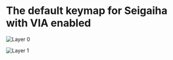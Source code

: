 # The default keymap for Seigaiha with VIA enabled

![Layer 0](https://i.imgur.com/wO8lfpih.png)

![Layer 1](https://i.imgur.com/4Q0Rk2Vh.png)

